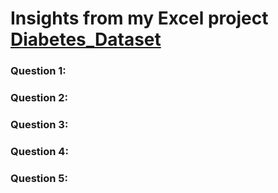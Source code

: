 # Insights from my Excel project [Diabetes_Dataset](https://github.com/quantez-crowe/Excel_Documents/blob/bf440b6a3868db30e5f92f203c9eaf8914449443/diabetes_dataset_analysis.xlsx)


### Question 1: 

### Question 2: 


### Question 3: 


### Question 4: 


### Question 5: 
